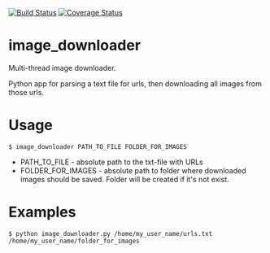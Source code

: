 [![Build Status](https://travis-ci.org/iamantony/image_downloader.svg?branch=master)](https://travis-ci.org/iamantony/image_downloader)  [![Coverage Status](https://coveralls.io/repos/iamantony/image_downloader/badge.png)](https://coveralls.io/r/iamantony/image_downloader)

image_downloader
========================

Multi-thread image downloader.

Python app for parsing a text file for urls, then downloading all images from those urls.

Usage
=======================

    $ image_downloader PATH_TO_FILE FOLDER_FOR_IMAGES

* PATH_TO_FILE - absolute path to the txt-file with URLs
* FOLDER_FOR_IMAGES - absolute path to folder where downloaded images should be saved.
Folder will be created if it's not exist.

Examples
=======================

    $ python image_downloader.py /home/my_user_name/urls.txt /home/my_user_name/folder_for_images